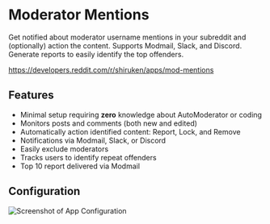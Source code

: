 # Moderator Mentions

Get notified about moderator username mentions in your subreddit and (optionally) action the content. Supports Modmail, Slack, and Discord. Generate reports to easily identify the top offenders.

https://developers.reddit.com/r/shiruken/apps/mod-mentions

## Features

* Minimal setup requiring **zero** knowledge about AutoModerator or coding
* Monitors posts and comments (both new and edited)
* Automatically action identified content: Report, Lock, and Remove
* Notifications via Modmail, Slack, or Discord
* Easily exclude moderators
* Tracks users to identify repeat offenders
* Top 10 report delivered via Modmail

## Configuration

![Screenshot of App Configuration](https://github.com/shiruken/mod-mentions/assets/867617/678cb678-c135-4cfc-8ab5-d0f0532682de)
